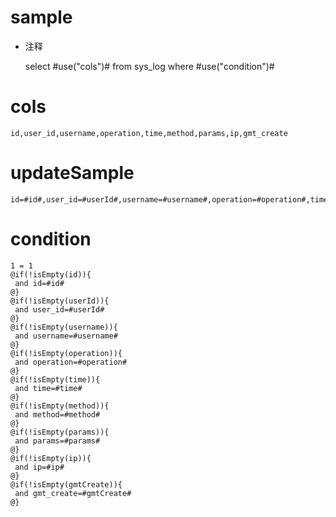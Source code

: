 sample
===
* 注释

	select #use("cols")# from sys_log  where  #use("condition")#

cols
===
	id,user_id,username,operation,time,method,params,ip,gmt_create

updateSample
===
	
	id=#id#,user_id=#userId#,username=#username#,operation=#operation#,time=#time#,method=#method#,params=#params#,ip=#ip#,gmt_create=#gmtCreate#

condition
===

	1 = 1  
	@if(!isEmpty(id)){
	 and id=#id#
	@}
	@if(!isEmpty(userId)){
	 and user_id=#userId#
	@}
	@if(!isEmpty(username)){
	 and username=#username#
	@}
	@if(!isEmpty(operation)){
	 and operation=#operation#
	@}
	@if(!isEmpty(time)){
	 and time=#time#
	@}
	@if(!isEmpty(method)){
	 and method=#method#
	@}
	@if(!isEmpty(params)){
	 and params=#params#
	@}
	@if(!isEmpty(ip)){
	 and ip=#ip#
	@}
	@if(!isEmpty(gmtCreate)){
	 and gmt_create=#gmtCreate#
	@}
	
	